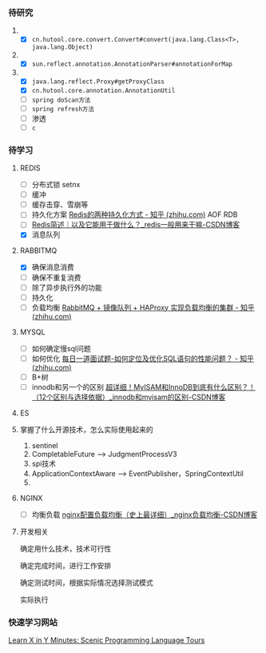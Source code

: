 ### 待研究
1. - [x] `cn.hutool.core.convert.Convert#convert(java.lang.Class<T>, java.lang.Object)`

2. - [x] `sun.reflect.annotation.AnnotationParser#annotationForMap`

3. - [x] `java.lang.reflect.Proxy#getProxyClass`
   - [x] `cn.hutool.core.annotation.AnnotationUtil`
   - [ ] `spring doScan方法`
   - [ ] `spring refresh方法`
   - [ ] 渗透
   - [ ] `c`

### 待学习

1. REDIS
   - [ ] 分布式锁 setnx
   - [ ] 缓冲
   - [ ] 缓存击穿、雪崩等
   - [ ] 持久化方案 [Redis的两种持久化方式 - 知乎 (zhihu.com)](https://zhuanlan.zhihu.com/p/345725544) AOF RDB
   - [ ] [Redis简述｜以及它能用于做什么？_redis一般用来干嘛-CSDN博客](https://blog.csdn.net/qq_24373533/article/details/129053088)
   - [x] 消息队列

2. RABBITMQ
   - [x] 确保消息消费
   - [ ] 确保不重复消费
   - [ ] 除了异步执行外的功能
   - [ ] 持久化
   - [ ] 负载均衡 [RabbitMQ + 镜像队列 + HAProxy 实现负载均衡的集群 - 知乎 (zhihu.com)](https://zhuanlan.zhihu.com/p/271680779)
   
3. MYSQL
   - [ ] 如何确定慢sql问题
   - [ ] 如何优化 [每日一道面试题-如何定位及优化SQL语句的性能问题？ - 知乎 (zhihu.com)](https://zhuanlan.zhihu.com/p/423019711)
   - [ ] B+树
   - [ ] innodb和另一个的区别 [超详细！MyISAM和InnoDB到底有什么区别？！（12个区别与选择依据）_innodb和myisam的区别-CSDN博客](https://blog.csdn.net/CN_TangZheng/article/details/103858444)

4. ES

5. 掌握了什么开源技术，怎么实际使用起来的

   1.  sentinel
   2. CompletableFuture --> JudgmentProcessV3
   3. spi技术
   4. ApplicationContextAware --> EventPublisher，SpringContextUtil
   5. 

6. NGINX

   - [ ] 均衡负载 [nginx配置负载均衡（史上最详细）_nginx负载均衡-CSDN博客](https://blog.csdn.net/zpf1813763637/article/details/109455451)

7. 开发相关

   确定用什么技术，技术可行性

   确定完成时间，进行工作安排

   确定测试时间，根据实际情况选择测试模式

   实际执行

   

### 快速学习网站

[Learn X in Y Minutes: Scenic Programming Language Tours](https://learnxinyminutes.com/)





